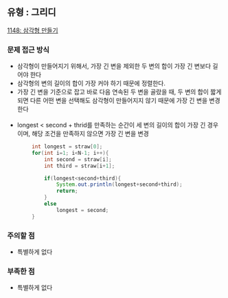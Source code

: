 ## 유형 : 그리디
[1148: 삼각형 만들기](https://www.acmicpc.net/problem/1448)

### 문제 접근 방식
  - 삼각형이 만들어지기 위해서, 가장 긴 변을 제외한 두 변의 합이 가장 긴 변보다 길어야 한다
  - 삼각형의 변의 길이의 합이 가장 커야 하기 때문에 정렬한다.
  - 가장 긴 변을 기준으로 잡고 바로 다음 연속된 두 변을 골랐을 때, 두 변의 합이 짧게 되면 다른 어떤 변을 선택해도 삼각형이 만들어지지 않기 때문에 가장 긴 변을 변경한다
<br></br>
  - longest < second + thrid를 만족하는 순간이 세 변의 길이의 합이 가장 긴 경우이며, 해당 조건을 만족하지 않으면 가장 긴 변을 변경
``` Java
        int longest = straw[0];
        for(int i=1; i<N-1; i++){
            int second = straw[i];
            int third = straw[i+1];

            if(longest<second+third){
                System.out.println(longest+second+third);
                return;
            }
            else
                longest = second;
        }
```

### 주의할 점
  - 특별하게 없다

### 부족한 점
  - 특별하게 없다
    
